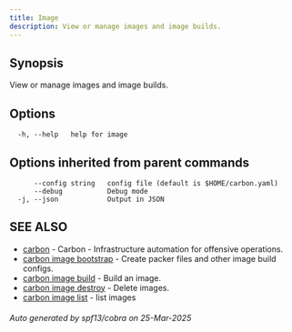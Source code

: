 ```yaml
---
title: Image
description: View or manage images and image builds.
---
```


## Synopsis

View or manage images and image builds.

## Options

```
  -h, --help   help for image
```

## Options inherited from parent commands

```
      --config string   config file (default is $HOME/carbon.yaml)
      --debug           Debug mode
  -j, --json            Output in JSON
```

## SEE ALSO

* [carbon](_index.md)	 - Carbon - Infrastructure automation for offensive operations.
* [carbon image bootstrap](carbon_image_bootstrap.md)	 - Create packer files and other image build configs.
* [carbon image build](carbon_image_build.md)	 - Build an image.
* [carbon image destroy](carbon_image_destroy.md)	 - Delete images.
* [carbon image list](carbon_image_list.md)	 - list images

###### Auto generated by spf13/cobra on 25-Mar-2025
